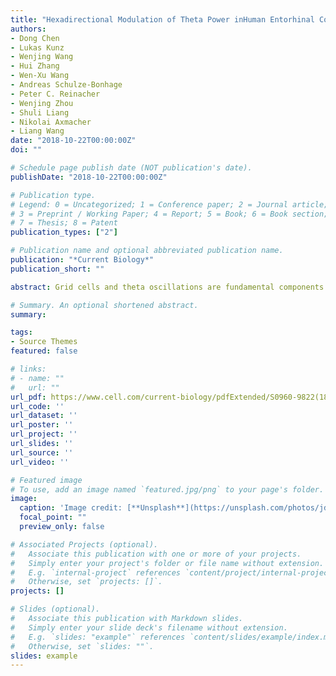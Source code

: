 ```yaml
---
title: "Hexadirectional Modulation of Theta Power inHuman Entorhinal Cortex during Spatial Navigation"
authors:
- Dong Chen
- Lukas Kunz
- Wenjing Wang
- Hui Zhang
- Wen-Xu Wang
- Andreas Schulze-Bonhage
- Peter C. Reinacher
- Wenjing Zhou
- Shuli Liang
- Nikolai Axmacher
- Liang Wang
date: "2018-10-22T00:00:00Z"
doi: ""

# Schedule page publish date (NOT publication's date).
publishDate: "2018-10-22T00:00:00Z"

# Publication type.
# Legend: 0 = Uncategorized; 1 = Conference paper; 2 = Journal article;
# 3 = Preprint / Working Paper; 4 = Report; 5 = Book; 6 = Book section;
# 7 = Thesis; 8 = Patent
publication_types: ["2"]

# Publication name and optional abbreviated publication name.
publication: "*Current Biology*"
publication_short: ""

abstract: Grid cells and theta oscillations are fundamental components of the brain’s navigation system. Grid cells provide animals [1, 2] and humans [3, 4] with a spatial map of the environment by exhibiting multiple firing fields arranged in a regular grid of equilateral triangles. This unique firing pattern presumably constitutes the neural basis for path integration [5–8] and may also enable navigation in visual and conceptual spaces [9–12]. Theta frequency oscillations are a prominent mesoscopic network phenomenon during navigation in both rodents and humans [13, 14] and encode movement speed [15–17], distance traveled [18], and proximity to spatial boundaries [19]. Whether theta oscillations may also carry a grid-like signal remains elusive, however. Capitalizing on previous fMRI studies revealing a macroscopic proxy of sum grid cell activity in human entorhinal cortex (EC) [20–22], we examined intracranial EEG recordings from the EC of epilepsy patients (n = 9) performing a virtual navigation task. We found that the power of theta oscillations (4–8 Hz) exhibits 6-fold rotational modulation by movement direction, reminiscent of grid cell-like representations detected using fMRI. Modulation of theta power was specific to 6-fold rotational symmetry and to the EC. Hexadirectional modulation of theta power by movement direction only emerged during fast movements, stabilized over the course of the experiment, and showed sensitivity to the environmental boundary. Our results suggest that oscillatory power in the theta frequency range carries an imprint of sum grid cell activity potentially enabled by a common grid orientation of neighboring grid cells [23].

# Summary. An optional shortened abstract.
summary: 

tags:
- Source Themes
featured: false

# links:
# - name: ""
#   url: ""
url_pdf: https://www.cell.com/current-biology/pdfExtended/S0960-9822(18)31113-8
url_code: ''
url_dataset: ''
url_poster: ''
url_project: ''
url_slides: ''
url_source: ''
url_video: ''

# Featured image
# To use, add an image named `featured.jpg/png` to your page's folder. 
image:
  caption: 'Image credit: [**Unsplash**](https://unsplash.com/photos/jdD8gXaTZsc)'
  focal_point: ""
  preview_only: false

# Associated Projects (optional).
#   Associate this publication with one or more of your projects.
#   Simply enter your project's folder or file name without extension.
#   E.g. `internal-project` references `content/project/internal-project/index.md`.
#   Otherwise, set `projects: []`.
projects: []

# Slides (optional).
#   Associate this publication with Markdown slides.
#   Simply enter your slide deck's filename without extension.
#   E.g. `slides: "example"` references `content/slides/example/index.md`.
#   Otherwise, set `slides: ""`.
slides: example
---
```

